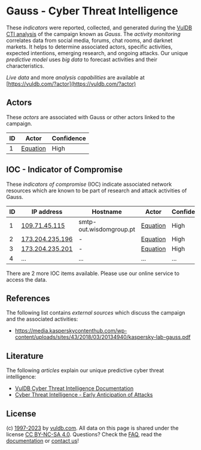 # Gauss - Cyber Threat Intelligence

These _indicators_ were reported, collected, and generated during the [VulDB CTI analysis](https://vuldb.com/?kb.cti) of the campaign known as _Gauss_. The _activity monitoring_ correlates data from social media, forums, chat rooms, and darknet markets. It helps to determine associated actors, specific activities, expected intentions, emerging research, and ongoing attacks. Our unique _predictive model_ uses _big data_ to forecast activities and their characteristics.

_Live data_ and more _analysis capabilities_ are available at [https://vuldb.com/?actor](https://vuldb.com/?actor)

## Actors

These _actors_ are associated with Gauss or other actors linked to the campaign.

ID | Actor | Confidence
-- | ----- | ----------
1 | [Equation](https://vuldb.com/?actor.equation) | High

## IOC - Indicator of Compromise

These _indicators of compromise_ (IOC) indicate associated network resources which are known to be part of research and attack activities of Gauss.

ID | IP address | Hostname | Actor | Confidence
-- | ---------- | -------- | ----- | ----------
1 | [109.71.45.115](https://vuldb.com/?ip.109.71.45.115) | smtp-out.wisdomgroup.pt | [Equation](https://vuldb.com/?actor.equation) | High
2 | [173.204.235.196](https://vuldb.com/?ip.173.204.235.196) | - | [Equation](https://vuldb.com/?actor.equation) | High
3 | [173.204.235.201](https://vuldb.com/?ip.173.204.235.201) | - | [Equation](https://vuldb.com/?actor.equation) | High
4 | ... | ... | ... | ...

There are 2 more IOC items available. Please use our online service to access the data.

## References

The following list contains _external sources_ which discuss the campaign and the associated activities:

* https://media.kasperskycontenthub.com/wp-content/uploads/sites/43/2018/03/20134940/kaspersky-lab-gauss.pdf

## Literature

The following _articles_ explain our unique predictive cyber threat intelligence:

* [VulDB Cyber Threat Intelligence Documentation](https://vuldb.com/?kb.cti)
* [Cyber Threat Intelligence - Early Anticipation of Attacks](https://www.scip.ch/en/?labs.20201022)

## License

(c) [1997-2023](https://vuldb.com/?kb.changelog) by [vuldb.com](https://vuldb.com/?kb.about). All data on this page is shared under the license [CC BY-NC-SA 4.0](https://creativecommons.org/licenses/by-nc-sa/4.0/). Questions? Check the [FAQ](https://vuldb.com/?kb.faq), read the [documentation](https://vuldb.com/?kb) or [contact us](https://vuldb.com/?contact)!

